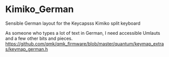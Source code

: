 # Kimiko_German
Sensible German layout for the Keycapsss Kimiko split keyboard

As someone who types a lot of text in German, I need accessible Umlauts and a few other bits and pieces.
https://github.com/qmk/qmk_firmware/blob/master/quantum/keymap_extras/keymap_german.h
